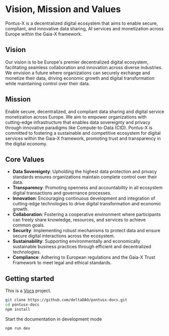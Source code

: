 # Vision, Mission and Values

Pontus-X is a decentralized digital ecosystem that aims to enable secure, compliant, and innovative data sharing, AI services and monetization across Europe within the Gaia-X framework.

## Vision

Our vision is to be Europe's premier decentralized digital ecosystem, facilitating seamless collaboration and innovation across diverse industries. We envision a future where organizations can securely exchange and monetize their data, driving economic growth and digital transformation while maintaining control over their data.

## Mission

Enable secure, decentralized, and compliant data sharing and digital service monetization across Europe. We aim to empower organizations with cutting-edge infrastructure that enables data sovereignty and privacy through innovative paradigms like Compute-to-Data (CtD). Pontus-X is committed to fostering a sustainable and competitive ecosystem for digital services within the Gaia-X framework, promoting trust and transparency in the digital economy.

## Core Values

-	**Data Sovereignty**: Upholding the highest data protection and privacy standards ensures organizations maintain complete control over their data.
-	**Transparency**: Promoting openness and accountability in all ecosystem digital transactions and governance processes.
-	**Innovation**: Encouraging continuous development and integration of cutting-edge technologies to drive digital transformation and economic growth.
-	**Collaboration**: Fostering a cooperative environment where participants can freely share knowledge, resources, and services to achieve common goals.
-	**Security**: Implementing robust mechanisms to protect data and ensure secure digital interactions across the ecosystem.
-	**Sustainability**: Supporting environmentally and economically sustainable business practices through efficient and decentralized technologies.
-	**Compliance**: Adhering to European regulations and the Gaia-X Trust Framework to meet legal and ethical standards.

## Getting started

This is a [Vocs](https://vocs.dev) project.

```bash
git clone https://github.com/deltaDAO/pontusx-docs.git
cd pontusx-docs
npm install
```

Start the documentation in development mode
```bash
npm run dev
```
